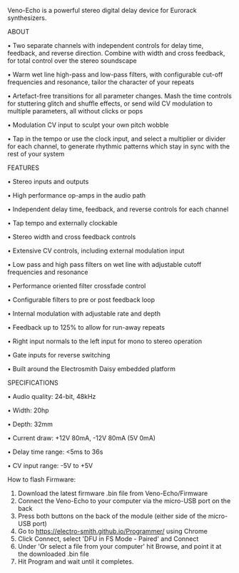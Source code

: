 Veno-Echo is a powerful stereo digital delay device for Eurorack synthesizers.

ABOUT

• Two separate channels with independent controls for delay time, feedback, and reverse direction. Combine with width and cross feedback, for total control over the stereo soundscape

• Warm wet line high-pass and low-pass filters, with configurable cut-off frequencies and resonance, tailor the character of your repeats

• Artefact-free transitions for all parameter changes. Mash the time controls for stuttering glitch and shuffle effects, or send wild CV modulation to multiple parameters, all without clicks or pops

• Modulation CV input to sculpt your own pitch wobble

• Tap in the tempo or use the clock input, and select a multiplier or divider for each channel, to generate rhythmic patterns which stay in sync with the rest of your system

FEATURES

• Stereo inputs and outputs

• High performance op-amps in the audio path

• Independent delay time, feedback, and reverse controls for each channel

• Tap tempo and externally clockable

• Stereo width and cross feedback controls

• Extensive CV controls, including external modulation input

• Low pass and high pass filters on wet line with adjustable cutoff frequencies and resonance

• Performance oriented filter crossfade control

• Configurable filters to pre or post feedback loop

• Internal modulation with adjustable rate and depth

• Feedback up to 125% to allow for run-away repeats

• Right input normals to the left input for mono to stereo operation

• Gate inputs for reverse switching

• Built around the Electrosmith Daisy embedded platform

SPECIFICATIONS

• Audio quality: 24-bit, 48kHz

• Width: 20hp

• Depth: 32mm

• Current draw: +12V 80mA, -12V 80mA (5V 0mA)

• Delay time range: <5ms to 36s

• CV input range: -5V to +5V

How to flash Firmware:

1) Download the latest firmware .bin file from Veno-Echo/Firmware
2) Connect the Veno-Echo to your computer via the micro-USB port on the back
3) Press both buttons on the back of the module (either side of the micro-USB port)
4) Go to https://electro-smith.github.io/Programmer/ using Chrome
5) Click Connect, select 'DFU in FS Mode - Paired' and Connect
6) Under 'Or select a file from your computer' hit Browse, and point it at the downloaded .bin file
7) Hit Program and wait until it completes.

